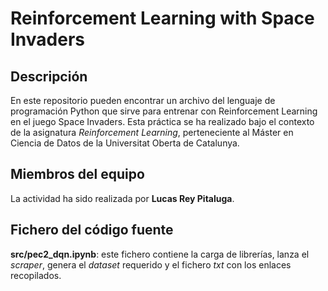 # Reinforcement Learning with Space Invaders

## Descripción

En este repositorio pueden encontrar un archivo del lenguaje de programación Python que sirve para entrenar con Reinforcement Learning en el juego Space Invaders.
Esta práctica se ha realizado bajo el contexto de la asignatura _Reinforcement Learning_, perteneciente al Máster en Ciencia de Datos de la Universitat Oberta de Catalunya.

## Miembros del equipo

La actividad ha sido realizada por **Lucas Rey Pitaluga**.

## Fichero del código fuente

**src/pec2_dqn.ipynb**: este fichero contiene la carga de librerías, lanza el _scraper_, genera el _dataset_ requerido y el fichero _txt_ con los enlaces recopilados.
